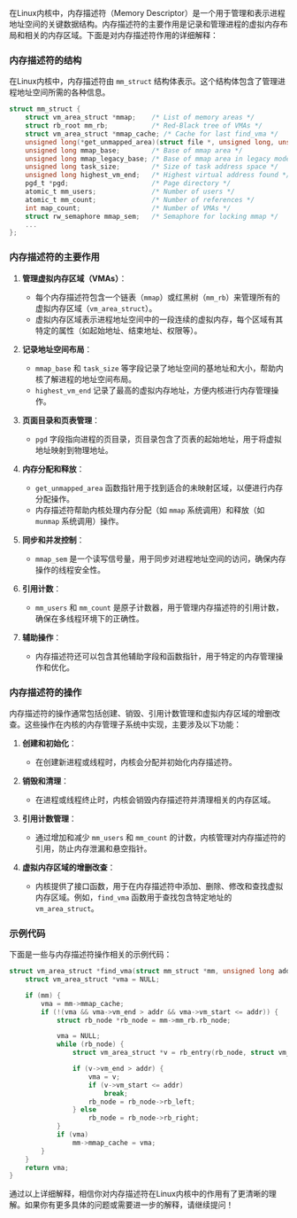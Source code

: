 在Linux内核中，内存描述符（Memory Descriptor）是一个用于管理和表示进程地址空间的关键数据结构。内存描述符的主要作用是记录和管理进程的虚拟内存布局和相关的内存区域。下面是对内存描述符作用的详细解释：

### 内存描述符的结构

在Linux内核中，内存描述符由 `mm_struct` 结构体表示。这个结构体包含了管理进程地址空间所需的各种信息。

```c
struct mm_struct {
    struct vm_area_struct *mmap;    /* List of memory areas */
    struct rb_root mm_rb;           /* Red-Black tree of VMAs */
    struct vm_area_struct *mmap_cache; /* Cache for last find_vma */
    unsigned long(*get_unmapped_area)(struct file *, unsigned long, unsigned long, unsigned long, unsigned long);
    unsigned long mmap_base;        /* Base of mmap area */
    unsigned long mmap_legacy_base; /* Base of mmap area in legacy mode */
    unsigned long task_size;        /* Size of task address space */
    unsigned long highest_vm_end;   /* Highest virtual address found */
    pgd_t *pgd;                     /* Page directory */
    atomic_t mm_users;              /* Number of users */
    atomic_t mm_count;              /* Number of references */
    int map_count;                  /* Number of VMAs */
    struct rw_semaphore mmap_sem;   /* Semaphore for locking mmap */
    ...
};
```

### 内存描述符的主要作用

1. **管理虚拟内存区域（VMAs）**：
    - 每个内存描述符包含一个链表（`mmap`）或红黑树（`mm_rb`）来管理所有的虚拟内存区域（`vm_area_struct`）。
    - 虚拟内存区域表示进程地址空间中的一段连续的虚拟内存，每个区域有其特定的属性（如起始地址、结束地址、权限等）。

2. **记录地址空间布局**：
    - `mmap_base` 和 `task_size` 等字段记录了地址空间的基地址和大小，帮助内核了解进程的地址空间布局。
    - `highest_vm_end` 记录了最高的虚拟内存地址，方便内核进行内存管理操作。

3. **页面目录和页表管理**：
    - `pgd` 字段指向进程的页目录，页目录包含了页表的起始地址，用于将虚拟地址映射到物理地址。

4. **内存分配和释放**：
    - `get_unmapped_area` 函数指针用于找到适合的未映射区域，以便进行内存分配操作。
    - 内存描述符帮助内核处理内存分配（如 `mmap` 系统调用）和释放（如 `munmap` 系统调用）操作。

5. **同步和并发控制**：
    - `mmap_sem` 是一个读写信号量，用于同步对进程地址空间的访问，确保内存操作的线程安全性。

6. **引用计数**：
    - `mm_users` 和 `mm_count` 是原子计数器，用于管理内存描述符的引用计数，确保在多线程环境下的正确性。

7. **辅助操作**：
    - 内存描述符还可以包含其他辅助字段和函数指针，用于特定的内存管理操作和优化。

### 内存描述符的操作

内存描述符的操作通常包括创建、销毁、引用计数管理和虚拟内存区域的增删改查。这些操作在内核的内存管理子系统中实现，主要涉及以下功能：

1. **创建和初始化**：
    - 在创建新进程或线程时，内核会分配并初始化内存描述符。

2. **销毁和清理**：
    - 在进程或线程终止时，内核会销毁内存描述符并清理相关的内存区域。

3. **引用计数管理**：
    - 通过增加和减少 `mm_users` 和 `mm_count` 的计数，内核管理对内存描述符的引用，防止内存泄漏和悬空指针。

4. **虚拟内存区域的增删改查**：
    - 内核提供了接口函数，用于在内存描述符中添加、删除、修改和查找虚拟内存区域。例如，`find_vma` 函数用于查找包含特定地址的 `vm_area_struct`。

### 示例代码

下面是一些与内存描述符操作相关的示例代码：

```c
struct vm_area_struct *find_vma(struct mm_struct *mm, unsigned long addr) {
    struct vm_area_struct *vma = NULL;

    if (mm) {
        vma = mm->mmap_cache;
        if (!(vma && vma->vm_end > addr && vma->vm_start <= addr)) {
            struct rb_node *rb_node = mm->mm_rb.rb_node;

            vma = NULL;
            while (rb_node) {
                struct vm_area_struct *v = rb_entry(rb_node, struct vm_area_struct, vm_rb);

                if (v->vm_end > addr) {
                    vma = v;
                    if (v->vm_start <= addr)
                        break;
                    rb_node = rb_node->rb_left;
                } else
                    rb_node = rb_node->rb_right;
            }
            if (vma)
                mm->mmap_cache = vma;
        }
    }
    return vma;
}
```

通过以上详细解释，相信你对内存描述符在Linux内核中的作用有了更清晰的理解。如果你有更多具体的问题或需要进一步的解释，请继续提问！